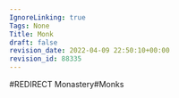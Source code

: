 ```yaml
---
IgnoreLinking: true
Tags: None
Title: Monk
draft: false
revision_date: 2022-04-09 22:50:10+00:00
revision_id: 88335
---
```


#REDIRECT Monastery#Monks